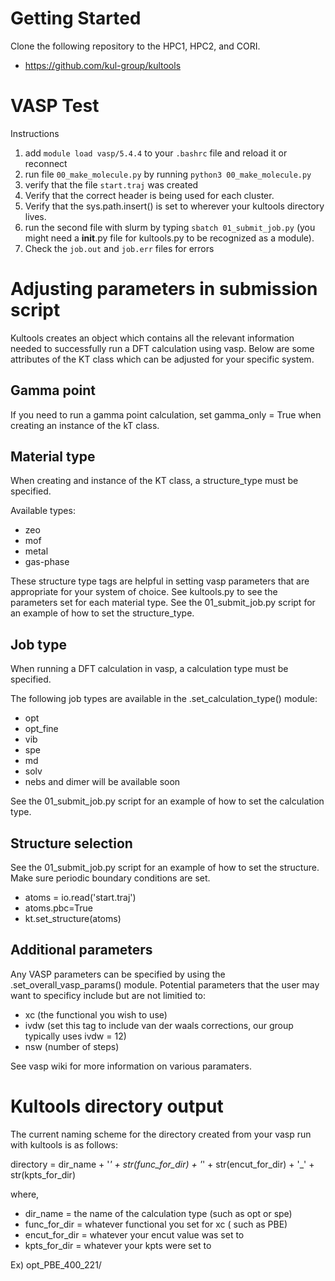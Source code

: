 # Getting Started
Clone the following repository to the HPC1, HPC2, and CORI.
* https://github.com/kul-group/kultools

# VASP Test
Instructions
1. add `module load vasp/5.4.4` to your `.bashrc` file and reload it or reconnect 
2. run file `00_make_molecule.py` by running `python3 00_make_molecule.py`
3. verify that the file `start.traj` was created
4. Verify that the correct header is being used for each cluster. 
5. Verify that the sys.path.insert() is set to wherever your kultools directory lives.
6. run the second file with slurm by typing `sbatch 01_submit_job.py` (you might need a __init__.py file for kultools.py to be recognized as a module). 
7. Check the `job.out` and `job.err` files for errors



# Adjusting parameters in submission script
Kultools creates an object which contains all the relevant information needed to successfully run a DFT calculation using vasp. 
Below are some attributes of the KT class which can be adjusted for your specific system.

## Gamma point
If you need to run a gamma point calculation, set gamma_only = True when creating an instance of the kT class.

## Material type
When creating and instance of the KT class, a structure_type must be specified. 

Available types:
* zeo
* mof
* metal
* gas-phase

These structure type tags are helpful in setting vasp parameters that are appropriate for your system of choice.
See kultools.py to see the parameters set for each material type. 
See the 01_submit_job.py script for an example of how to set the structure_type.

## Job type
When running a DFT calculation in vasp, a calculation type must be specified.

The following job types are available in the .set_calculation_type() module:
* opt
* opt_fine
* vib
* spe
* md
* solv
* nebs and dimer will be available soon

See the 01_submit_job.py script for an example of how to set the calculation type.

## Structure selection

See the 01_submit_job.py script for an example of how to set the structure.
Make sure periodic boundary conditions are set. 
* atoms = io.read('start.traj')
* atoms.pbc=True
* kt.set_structure(atoms)

## Additional parameters

Any VASP parameters can be specified by using the .set_overall_vasp_params() module.
Potential parameters that the user may want to specificy include but are not limitied to:
* xc (the functional you wish to use)
* ivdw (set this tag to include van der waals corrections, our group typically uses ivdw = 12)
* nsw (number of steps)

See vasp wiki for more information on various paramaters.

# Kultools directory output
The current naming scheme for the directory created from your vasp run with kultools is as follows:

directory = dir_name + '_' + str(func_for_dir) + '_' + str(encut_for_dir) + '_' + str(kpts_for_dir)

where,

* dir_name = the name of the calculation type (such as opt or spe)
* func_for_dir = whatever functional you set for xc ( such as PBE)
* encut_for_dir = whatever your encut value was set to 
* kpts_for_dir = whatever your kpts were set to 

Ex) opt_PBE_400_221/





